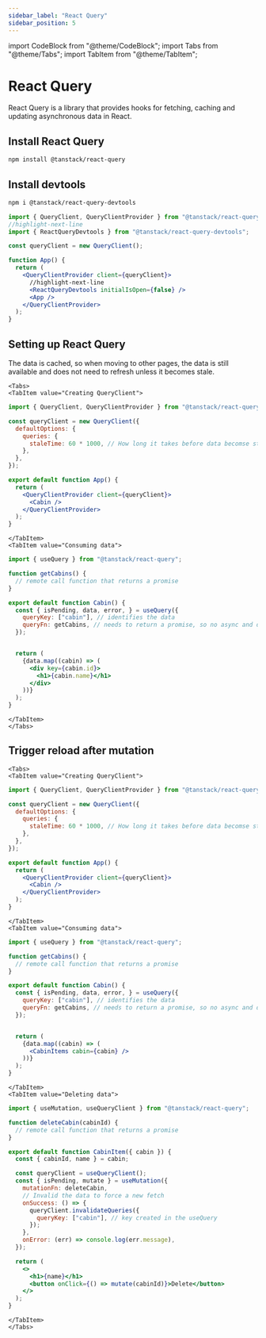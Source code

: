 ```yaml
---
sidebar_label: "React Query"
sidebar_position: 5
---
```


import CodeBlock from "@theme/CodeBlock";
import Tabs from "@theme/Tabs";
import TabItem from "@theme/TabItem";

# React Query

React Query is a library that provides hooks for fetching, caching and updating asynchronous data in React.

## Install React Query

```bash
npm install @tanstack/react-query
```

## Install devtools

```bash
npm i @tanstack/react-query-devtools
```

```jsx
import { QueryClient, QueryClientProvider } from "@tanstack/react-query";
//highlight-next-line
import { ReactQueryDevtools } from "@tanstack/react-query-devtools";

const queryClient = new QueryClient();

function App() {
  return (
    <QueryClientProvider client={queryClient}>
      //highlight-next-line
      <ReactQueryDevtools initialIsOpen={false} />
      <App />
    </QueryClientProvider>
  );
}
```

## Setting up React Query

The data is cached, so when moving to other pages, the data is still available and does not need to refresh unless it becomes stale.

```mdx-code-block
<Tabs>
<TabItem value="Creating QueryClient">
```

```jsx
import { QueryClient, QueryClientProvider } from "@tanstack/react-query";

const queryClient = new QueryClient({
  defaultOptions: {
    queries: {
      staleTime: 60 * 1000, // How long it takes before data becomse stale and get a refresh
    },
  },
});

export default function App() {
  return (
    <QueryClientProvider client={queryClient}>
      <Cabin />
    </QueryClientProvider>
  );
}
```

```mdx-code-block
</TabItem>
<TabItem value="Consuming data">
```

```jsx
import { useQuery } from "@tanstack/react-query";

function getCabins() {
  // remote call function that returns a promise
}

export default function Cabin() {
  const { isPending, data, error, } = useQuery({
    queryKey: ["cabin"], // identifies the data
    queryFn: getCabins, // needs to return a promise, so no async and dont call the function
  });


  return (
    {data.map((cabin) => (
      <div key={cabin.id}>
        <h1>{cabin.name}</h1>
      </div>
    ))}
  );
}
```

```mdx-code-block
</TabItem>
</Tabs>
```

## Trigger reload after mutation

```mdx-code-block
<Tabs>
<TabItem value="Creating QueryClient">
```

```jsx
import { QueryClient, QueryClientProvider } from "@tanstack/react-query";

const queryClient = new QueryClient({
  defaultOptions: {
    queries: {
      staleTime: 60 * 1000, // How long it takes before data becomse stale and get a refresh
    },
  },
});

export default function App() {
  return (
    <QueryClientProvider client={queryClient}>
      <Cabin />
    </QueryClientProvider>
  );
}
```

```mdx-code-block
</TabItem>
<TabItem value="Consuming data">
```

```jsx
import { useQuery } from "@tanstack/react-query";

function getCabins() {
  // remote call function that returns a promise
}

export default function Cabin() {
  const { isPending, data, error, } = useQuery({
    queryKey: ["cabin"], // identifies the data
    queryFn: getCabins, // needs to return a promise, so no async and dont call the function
  });


  return (
    {data.map((cabin) => (
      <CabinItems cabin={cabin} />
    ))}
  );
}
```

```mdx-code-block
</TabItem>
<TabItem value="Deleting data">
```

```jsx
import { useMutation, useQueryClient } from "@tanstack/react-query";

function deleteCabin(cabinId) {
  // remote call function that returns a promise
}

export default function CabinItem({ cabin }) {
  const { cabinId, name } = cabin;

  const queryClient = useQueryClient();
  const { isPending, mutate } = useMutation({
    mutationFn: deleteCabin,
    // Invalid the data to force a new fetch
    onSuccess: () => {
      queryClient.invalidateQueries({
        queryKey: ["cabin"], // key created in the useQuery
      });
    },
    onError: (err) => console.log(err.message),
  });

  return (
    <>
      <h1>{name}</h1>
      <button onClick={() => mutate(cabinId)}>Delete</button>
    </>
  );
}
```

```mdx-code-block
</TabItem>
</Tabs>
```


